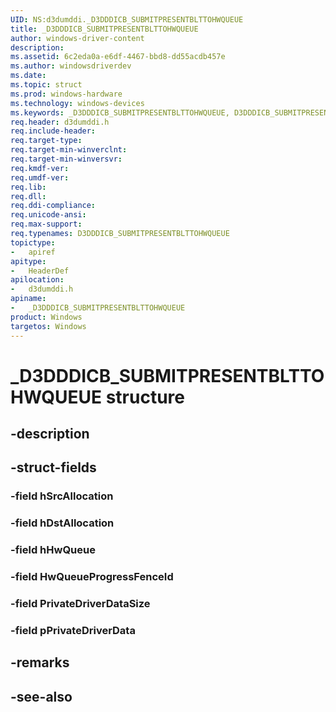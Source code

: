 ```yaml
---
UID: NS:d3dumddi._D3DDDICB_SUBMITPRESENTBLTTOHWQUEUE
title: _D3DDDICB_SUBMITPRESENTBLTTOHWQUEUE
author: windows-driver-content
description: 
ms.assetid: 6c2eda0a-e6df-4467-bbd8-dd55acdb457e
ms.author: windowsdriverdev
ms.date: 
ms.topic: struct
ms.prod: windows-hardware
ms.technology: windows-devices
ms.keywords: _D3DDDICB_SUBMITPRESENTBLTTOHWQUEUE, D3DDDICB_SUBMITPRESENTBLTTOHWQUEUE, 
req.header: d3dumddi.h
req.include-header:
req.target-type:
req.target-min-winverclnt:
req.target-min-winversvr:
req.kmdf-ver:
req.umdf-ver:
req.lib:
req.dll:
req.ddi-compliance:
req.unicode-ansi:
req.max-support:
req.typenames: D3DDDICB_SUBMITPRESENTBLTTOHWQUEUE
topictype: 
-	apiref
apitype: 
-	HeaderDef
apilocation: 
-	d3dumddi.h
apiname: 
-	_D3DDDICB_SUBMITPRESENTBLTTOHWQUEUE
product: Windows
targetos: Windows
---
```


# _D3DDDICB_SUBMITPRESENTBLTTOHWQUEUE structure

## -description


## -struct-fields

### -field hSrcAllocation
 
### -field hDstAllocation
 
### -field hHwQueue
 
### -field HwQueueProgressFenceId
 
### -field PrivateDriverDataSize
 
### -field pPrivateDriverData
 

## -remarks

## -see-also